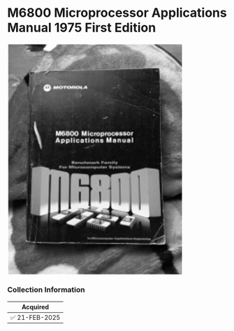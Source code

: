 #  M6800 Microprocessor Applications Manual 1975 First Edition

<img src="/images/MicroProcessorApplicationsManual.1.png" width="400" align="center">

### Collection Information

| Acquired |
|--         |
| :white_check_mark: 21-FEB-2025 |




